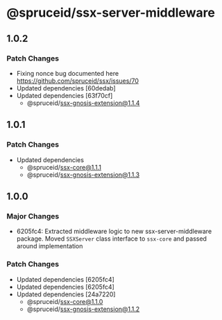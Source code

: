 # @spruceid/ssx-server-middleware

## 1.0.2

### Patch Changes

- Fixing nonce bug documented here https://github.com/spruceid/ssx/issues/70
- Updated dependencies [60dedab]
- Updated dependencies [63f70cf]
  - @spruceid/ssx-gnosis-extension@1.1.4

## 1.0.1

### Patch Changes

- Updated dependencies
  - @spruceid/ssx-core@1.1.1
  - @spruceid/ssx-gnosis-extension@1.1.3

## 1.0.0

### Major Changes

- 6205fc4: Extracted middleware logic to new ssx-server-middleware package. Moved `SSXServer` class interface to `ssx-core` and passed around implementation

### Patch Changes

- Updated dependencies [6205fc4]
- Updated dependencies [6205fc4]
- Updated dependencies [24a7220]
  - @spruceid/ssx-core@1.1.0
  - @spruceid/ssx-gnosis-extension@1.1.2
